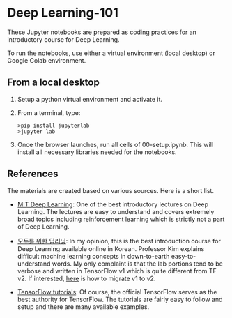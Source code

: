 # Deep Learning-101
These Jupyter notebooks are prepared as coding practices
for an introductory course for Deep Learning.

To run the notebooks, use either a virtual environment (local desktop) or Google Colab environment.

## From a local desktop
1. Setup a python virtual environment and activate it.
2. From a terminal, type:

   ```
   >pip install jupyterlab
   >jupyter lab
   ```
3. Once the browser launches, run all cells of 00-setup.ipynb.
   This will install all necessary libraries needed for the notebooks.


## References
The materials are created based on various sources. Here is a short list.
* [MIT Deep Learning](https://github.com/aamini/introtodeeplearning/):
One of the best introductory lectures on Deep Learning.
 The lectures are easy to understand and covers extremely broad topics
  including reinforcement learning which is strictly not a part of Deep Learning.

* [모두를 위한 딥러닝](https://github.com/hunkim/DeepLearningZeroToAll):
In my opinion, this is the best introduction course for Deep Learning available online in Korean.
  Professor Kim explains difficult machine learning concepts in down-to-earth
  easy-to-understand words. My only complaint is that the lab portions tend to be verbose
  and written in TensorFlow v1 which is quite different from TF v2.
  If interested, [here](https://www.tensorflow.org/guide/migrate) is how to migrate v1 to v2.  

* [TensorFlow tutorials](https://www.tensorflow.org/tutorials):
Of course, the official TensorFlow serves as the best authority for TensorFlow.
  The tutorials are fairly easy to follow and setup and there are many available examples. 
